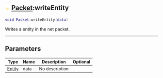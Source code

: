 ## ![shared](../../.gitbook/assets/shared.png) [Packet](https://iaswiki.rawr.dev/readme/packet):writeEntity

```lua
void Packet:writeEntity(data)
```

Writes a entity in the net packet.

------
## Parameters

| Type   | Name | Description | Optional |
| ------ | ---- | ----------- | -------: |
| [Entity](https://iaswiki.rawr.dev/readme/entity) | data | No description |  |

